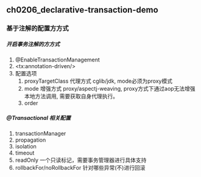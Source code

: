 ## ch0206_declarative-transaction-demo

### 基于注解的配置⽅方式

##### 开启事务注解的⽅方式
1. @EnableTransactionManagement
2. \<tx:annotation-driven/>
3. 配置选项
    1. proxyTargetClass
    代理方式 cglib/jdk, mode必须为proxy模式
    2. mode
    增强方式 proxy/aspectj-weaving, proxy方式下通过aop无法增强本地方法调用,
    需要获取自身代理执行。
    3. order

##### @Transactional 相关配置
1. transactionManager
2. propagation
3. isolation
4. timeout
5. readOnly 一个只读标记，需要事务管理器进行具体支持
6. rollbackFor/noRollbackFor 针对哪些异常(不)进行回滚
